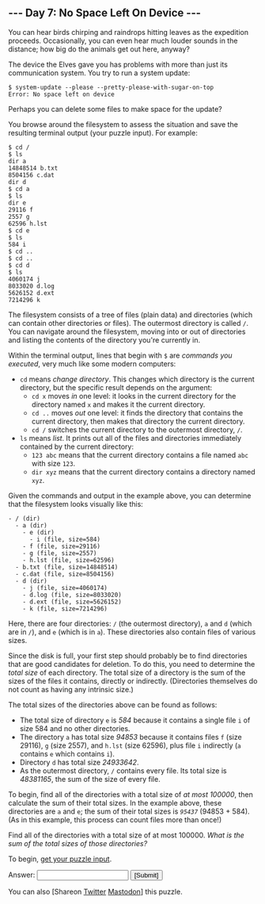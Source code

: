 <!DOCTYPE html>
<html lang="en-us">
<head>
<meta charset="utf-8"/>
<title>Day 7 - Advent of Code 2022</title>
<!--[if lt IE 9]><script src="/static/html5.js"></script><![endif]-->
<link href='//fonts.googleapis.com/css?family=Source+Code+Pro:300&subset=latin,latin-ext' rel='stylesheet' type='text/css'/>
<link rel="stylesheet" type="text/css" href="/static/style.css?30"/>
<link rel="stylesheet alternate" type="text/css" href="/static/highcontrast.css?0" title="High Contrast"/>
<link rel="shortcut icon" href="/favicon.png"/>
<script>window.addEventListener('click', function(e,s,r){if(e.target.nodeName==='CODE'&&e.detail===3){s=window.getSelection();s.removeAllRanges();r=document.createRange();r.selectNodeContents(e.target);s.addRange(r);}});</script>
</head><!--




Oh, hello!  Funny seeing you here.

I appreciate your enthusiasm, but you aren't going to find much down here.
There certainly aren't clues to any of the puzzles.  The best surprises don't
even appear in the source until you unlock them for real.

Please be careful with automated requests; I'm not a massive company, and I can
only take so much traffic.  Please be considerate so that everyone gets to play.

If you're curious about how Advent of Code works, it's running on some custom
Perl code. Other than a few integrations (auth, analytics, social media), I
built the whole thing myself, including the design, animations, prose, and all
of the puzzles.

The puzzles are most of the work; preparing a new calendar and a new set of
puzzles each year takes all of my free time for 4-5 months. A lot of effort
went into building this thing - I hope you're enjoying playing it as much as I
enjoyed making it for you!

If you'd like to hang out, I'm @ericwastl on Twitter.

- Eric Wastl


















































-->
<body>
<header><div><h1 class="title-global"><a href="/">Advent of Code</a></h1><nav><ul><li><a href="/2022/about">[About]</a></li><li><a href="/2022/events">[Events]</a></li><li><a href="https://teespring.com/stores/advent-of-code" target="_blank">[Shop]</a></li><li><a href="/2022/settings">[Settings]</a></li><li><a href="/2022/auth/logout">[Log Out]</a></li></ul></nav><div class="user">Daniel Luftspring <span class="star-count">12*</span></div></div><div><h1 class="title-event">&nbsp;&nbsp;&nbsp;<span class="title-event-wrap">$year=</span><a href="/2022">2022</a><span class="title-event-wrap">;</span></h1><nav><ul><li><a href="/2022">[Calendar]</a></li><li><a href="/2022/support">[AoC++]</a></li><li><a href="/2022/sponsors">[Sponsors]</a></li><li><a href="/2022/leaderboard">[Leaderboard]</a></li><li><a href="/2022/stats">[Stats]</a></li></ul></nav></div></header>

<div id="sidebar">
<div id="sponsor"><div class="quiet">Our <a href="/2022/sponsors">sponsors</a> help make Advent of Code possible:</div><div class="sponsor"><a href="https://glean.co/we-need-engineers" target="_blank" onclick="if(ga)ga('send','event','sponsor','sidebar',this.href);" rel="noopener">Glean</a> - We&apos;re just an EdTech company that wants to hire you</div></div>
</div><!--/sidebar-->

<main>
<article class="day-desc"><h2>--- Day 7: No Space Left On Device ---</h2><p>You can hear birds chirping and raindrops hitting leaves as the expedition proceeds. Occasionally, you can even hear much louder sounds in the distance; how big do the animals get out here, anyway?</p>
<p>The device the Elves gave you has problems with more than just its communication system. You try to run a system update:</p>
<pre><code>$ system-update --please --pretty-please-with-sugar-on-top
<span title="E099 PROGRAMMER IS OVERLY POLITE">Error</span>: No space left on device
</code></pre>
<p>Perhaps you can delete some files to make space for the update?</p>
<p>You browse around the filesystem to assess the situation and save the resulting terminal output (your puzzle input). For example:</p>
<pre><code>$ cd /
$ ls
dir a
14848514 b.txt
8504156 c.dat
dir d
$ cd a
$ ls
dir e
29116 f
2557 g
62596 h.lst
$ cd e
$ ls
584 i
$ cd ..
$ cd ..
$ cd d
$ ls
4060174 j
8033020 d.log
5626152 d.ext
7214296 k
</code></pre>
<p>The filesystem consists of a tree of files (plain data) and directories (which can contain other directories or files). The outermost directory is called <code>/</code>. You can navigate around the filesystem, moving into or out of directories and listing the contents of the directory you're currently in.</p>
<p>Within the terminal output, lines that begin with <code>$</code> are <em>commands you executed</em>, very much like some modern computers:</p>
<ul>
<li><code>cd</code> means <em>change directory</em>. This changes which directory is the current directory, but the specific result depends on the argument:
  <ul>
  <li><code>cd x</code> moves <em>in</em> one level: it looks in the current directory for the directory named <code>x</code> and makes it the current directory.</li>
  <li><code>cd ..</code> moves <em>out</em> one level: it finds the directory that contains the current directory, then makes that directory the current directory.</li>
  <li><code>cd /</code> switches the current directory to the outermost directory, <code>/</code>.</li>
  </ul>
</li>
<li><code>ls</code> means <em>list</em>. It prints out all of the files and directories immediately contained by the current directory:
  <ul>
  <li><code>123 abc</code> means that the current directory contains a file named <code>abc</code> with size <code>123</code>.</li>
  <li><code>dir xyz</code> means that the current directory contains a directory named <code>xyz</code>.</li>
  </ul>
</li>
</ul>
<p>Given the commands and output in the example above, you can determine that the filesystem looks visually like this:</p>
<pre><code>- / (dir)
  - a (dir)
    - e (dir)
      - i (file, size=584)
    - f (file, size=29116)
    - g (file, size=2557)
    - h.lst (file, size=62596)
  - b.txt (file, size=14848514)
  - c.dat (file, size=8504156)
  - d (dir)
    - j (file, size=4060174)
    - d.log (file, size=8033020)
    - d.ext (file, size=5626152)
    - k (file, size=7214296)
</code></pre>
<p>Here, there are four directories: <code>/</code> (the outermost directory), <code>a</code> and <code>d</code> (which are in <code>/</code>), and <code>e</code> (which is in <code>a</code>). These directories also contain files of various sizes.</p>
<p>Since the disk is full, your first step should probably be to find directories that are good candidates for deletion. To do this, you need to determine the <em>total size</em> of each directory. The total size of a directory is the sum of the sizes of the files it contains, directly or indirectly. (Directories themselves do not count as having any intrinsic size.)</p>
<p>The total sizes of the directories above can be found as follows:</p>
<ul>
<li>The total size of directory <code>e</code> is <em>584</em> because it contains a single file <code>i</code> of size 584 and no other directories.</li>
<li>The directory <code>a</code> has total size <em>94853</em> because it contains files <code>f</code> (size 29116), <code>g</code> (size 2557), and <code>h.lst</code> (size 62596), plus file <code>i</code> indirectly (<code>a</code> contains <code>e</code> which contains <code>i</code>).</li>
<li>Directory <code>d</code> has total size <em>24933642</em>.</li>
<li>As the outermost directory, <code>/</code> contains every file. Its total size is <em>48381165</em>, the sum of the size of every file.</li>
</ul>
<p>To begin, find all of the directories with a total size of <em>at most 100000</em>, then calculate the sum of their total sizes. In the example above, these directories are <code>a</code> and <code>e</code>; the sum of their total sizes is <code><em>95437</em></code> (94853 + 584). (As in this example, this process can count files more than once!)</p>
<p>Find all of the directories with a total size of at most 100000. <em>What is the sum of the total sizes of those directories?</em></p>
</article>
<p>To begin, <a href="7/input" target="_blank">get your puzzle input</a>.</p>
<form method="post" action="7/answer"><input type="hidden" name="level" value="1"/><p>Answer: <input type="text" name="answer" autocomplete="off"/> <input type="submit" value="[Submit]"/></p></form>
<p>You can also <span class="share">[Share<span class="share-content">on
  <a href="https://twitter.com/intent/tweet?text=%22No+Space+Left+On+Device%22+%2D+Day+7+%2D+Advent+of+Code+2022&amp;url=https%3A%2F%2Fadventofcode%2Ecom%2F2022%2Fday%2F7&amp;related=ericwastl&amp;hashtags=AdventOfCode" target="_blank">Twitter</a>
  <a href="javascript:void(0);" onclick="var mastodon_instance=prompt('Mastodon Instance / Server Name?'); if(typeof mastodon_instance==='string' && mastodon_instance.length){this.href='https://'+mastodon_instance+'/share?text=%22No+Space+Left+On+Device%22+%2D+Day+7+%2D+Advent+of+Code+2022+%23AdventOfCode+https%3A%2F%2Fadventofcode%2Ecom%2F2022%2Fday%2F7'}else{return false;}" target="_blank">Mastodon</a
></span>]</span> this puzzle.</p>
</main>

<!-- ga -->
<script>
(function(i,s,o,g,r,a,m){i['GoogleAnalyticsObject']=r;i[r]=i[r]||function(){
(i[r].q=i[r].q||[]).push(arguments)},i[r].l=1*new Date();a=s.createElement(o),
m=s.getElementsByTagName(o)[0];a.async=1;a.src=g;m.parentNode.insertBefore(a,m)
})(window,document,'script','//www.google-analytics.com/analytics.js','ga');
ga('create', 'UA-69522494-1', 'auto');
ga('set', 'anonymizeIp', true);
ga('send', 'pageview');
</script>
<!-- /ga -->
</body>
</html>